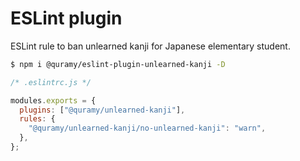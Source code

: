 # ESLint plugin

ESLint rule to ban unlearned kanji for Japanese elementary student.

```sh
$ npm i @quramy/eslint-plugin-unlearned-kanji -D
```

```js
/* .eslintrc.js */

modules.exports = {
  plugins: ["@quramy/unlearned-kanji"],
  rules: {
    "@quramy/unlearned-kanji/no-unlearned-kanji": "warn",
  },
};
```
